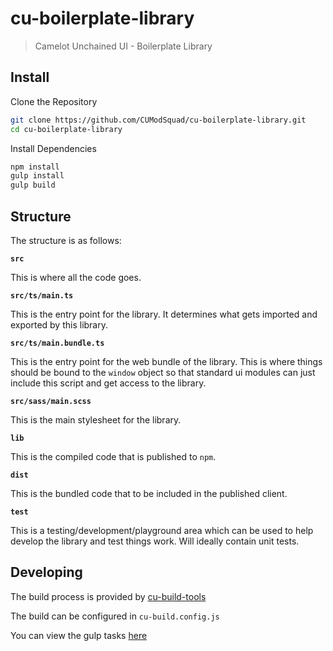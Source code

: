 cu-boilerplate-library
======================

> Camelot Unchained UI - Boilerplate Library

Install
-------

Clone the Repository

```sh
git clone https://github.com/CUModSquad/cu-boilerplate-library.git
cd cu-boilerplate-library
```

Install Dependencies

```sh
npm install
gulp install
gulp build
```


Structure
---------

The structure is as follows:

**`src`**

This is where all the code goes.

**`src/ts/main.ts`**

This is the entry point for the library. It determines what gets imported and
exported by this library.

**`src/ts/main.bundle.ts`**

This is the entry point for the web bundle of the library. This is where things
should be bound to the `window` object so that standard ui modules can just
include this script and get access to the library.

**`src/sass/main.scss`**

This is the main stylesheet for the library.

**`lib`**

This is the compiled code that is published to `npm`.

**`dist`**

This is the bundled code that to be included in the published client.

**`test`**

This is a testing/development/playground area which can be used to help develop
the library and test things work. Will ideally contain unit tests.

Developing
----------

The build process is provided by [cu-build-tools](1)

The build can be configured in `cu-build.config.js`

You can view the gulp tasks [here](1)


[1]: https://github.com/CUModSquad/cu-build-tools#modulelibrary---builder
